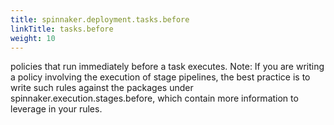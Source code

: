 ```yaml
---
title: spinnaker.deployment.tasks.before
linkTitle: tasks.before
weight: 10
---
```

policies that run immediately before a task executes. Note: If you are writing a policy involving the execution of stage pipelines, the best practice is to write such rules against the packages under spinnaker.execution.stages.before, which contain more information to leverage in your rules.
